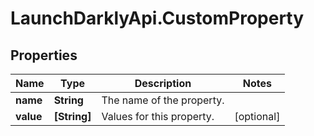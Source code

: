 # LaunchDarklyApi.CustomProperty

## Properties
Name | Type | Description | Notes
------------ | ------------- | ------------- | -------------
**name** | **String** | The name of the property. | 
**value** | **[String]** | Values for this property. | [optional] 



